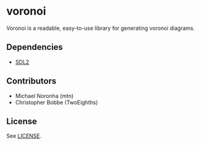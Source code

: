 # voronoi

Voronoi is a readable, easy-to-use library for generating voronoi diagrams.

## Dependencies

* [SDL2](https://www.libsdl.org/download-2.0.php)

## Contributors

* Michael Noronha (mtn)
* Christopher Bobbe (TwoEighths)

## License

See [LICENSE](https://github.com/mtn/voronoi/blob/master/LICENSE).
